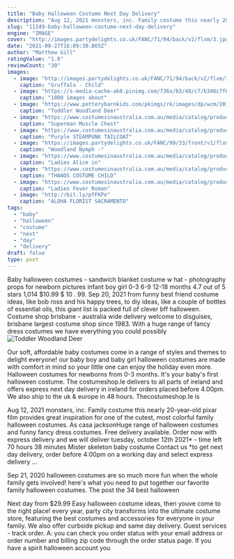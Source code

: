```yaml
---
title: "Baby Halloween Costume Next Day Delivery"
description: "Aug 12, 2021 monsters, inc. Family costume this nearly 20-year-old pixar film provides great inspiration for one of the cutest, most colorful family halloween costumes. As casa jackson"
slug: "11149-baby-halloween-costume-next-day-delivery"
engine: "IMAGE"
cover: "http://images.partydelights.co.uk/FANC/71/94/back/v2/flxm/3.jpg"
date: "2021-09-27T16:09:30.865Z"
author: "Matthew Gill"
ratingValue: "1.6"
reviewCount: "30"
images:
  - image: "http://images.partydelights.co.uk/FANC/71/94/back/v2/flxm/3.jpg"
    caption: "Gruffalo - Child"
  - image: "https://s-media-cache-ak0.pinimg.com/736x/b3/48/c7/b348c7f0b815642f0af94792d0cd40ae.jpg"
    caption: "1000 images about"
  - image: "https://www.potterybarnkids.com/pkimgs/rk/images/dp/wcm/201826/0017/toddler-woodland-deer-tutu-costume-1-c.jpg"
    caption: "Toddler Woodland Deer"
  - image: "https://www.costumesinaustralia.com.au/media/catalog/product/cache/1/image/9df78eab33525d08d6e5fb8d27136e95/v/b/vb3048_2.jpg"
    caption: "Superman Muscle Chest"
  - image: "https://www.costumesinaustralia.com.au/media/catalog/product/cache/1/image/9df78eab33525d08d6e5fb8d27136e95/l/h/lh236purple.jpg"
    caption: "Purple STEAMPUNK TAILCOAT"
  - image: "https://images.partydelights.co.uk/FANC/99/33/front/v1/flxm/4.jpg"
    caption: "Woodland Nymph -"
  - image: "https://www.costumesinaustralia.com.au/media/catalog/product/cache/1/image/9df78eab33525d08d6e5fb8d27136e95/l/h/lh170_1.jpg"
    caption: "Ladies Alice in"
  - image: "https://www.costumesinaustralia.com.au/media/catalog/product/cache/1/image/9df78eab33525d08d6e5fb8d27136e95/c/l/cl641055_1.jpg"
    caption: "THANOS COSTUME CHILD"
  - image: "https://www.costumesinaustralia.com.au/media/catalog/product/cache/1/image/9df78eab33525d08d6e5fb8d27136e95/c/s/cs20561_4.jpg"
    caption: "Ladies Fever Roman"
  - image: "http://bit.ly/pfFKPe"
    caption: "ALOHA FLORIST SACRAMENTO"
tags:
  - "baby"
  - "halloween"
  - "costume"
  - "next"
  - "day"
  - "delivery"
draft: false
type: post
---
```


Baby halloween costumes - sandwich blanket costume w hat - photography props for newborn pictures infant boy girl 0-3 6-9 12-18 months 4.7 out of 5 stars 1,014 $10.99 $ 10 . 99. Sep 20, 2021 from funny best friend costume ideas, like bob ross and his happy trees, to diy ideas, like a couple of bottles of essential oils, this giant list is packed full of clever bff halloween. Costume shop brisbane - australia wide delivery welcome to disguises, brisbane largest costume shop since 1983. With a huge range of fancy dress costumes we have everything you could possibly
![Toddler Woodland Deer](https://www.potterybarnkids.com/pkimgs/rk/images/dp/wcm/201826/0017/toddler-woodland-deer-tutu-costume-1-c.jpg "Toddler Woodland Deer")

Our soft, affordable baby costumes come in a range of styles and themes to delight everyone! our baby boy and baby girl halloween costumes are made with comfort in mind so your little one can enjoy the holiday even more. Halloween costumes for newborns from 0-3 months. It&#39;s your baby&#39;s first halloween costume. The costumeshop.Ie delivers to all parts of ireland and offers express next day delivery in ireland for orders placed before 4.00pm. We also ship to the uk &amp; europe in 48 hours. Thecostumeshop.Ie is
<!--inArticleAds-->

<!--galleryOne-->

Aug 12, 2021 monsters, inc. Family costume this nearly 20-year-old pixar film provides great inspiration for one of the cutest, most colorful family halloween costumes. As casa jacksonHuge range of halloween costumes and funny fancy dress costumes. Free delivery available. Order now with express delivery and we will deliver tuesday, october 12th 2021* - time left 70 hours 38 minutes  Mister skeleton baby costume Contact us *to get next day delivery, order before 4:00pm on a working day and select express delivery ...
<!--inArticleAds-->

<!--galleryTwo-->

Sep 21, 2020 halloween costumes are so much more fun when the whole family gets involved! here's what you need to put together our favorite family halloween costumes. The post the 34 best halloween
<!--galleryThree-->

Next day from $29.99  Easy halloween costume ideas, then youve come to the right place! every year, party city transforms into the ultimate costume store, featuring the best costumes and accessories for everyone in your family. We also offer curbside pickup and same day delivery. Guest services - track order. A: you can check you order status with your email address or order number and billing zip code through the order status page. If you have a spirit halloween account you